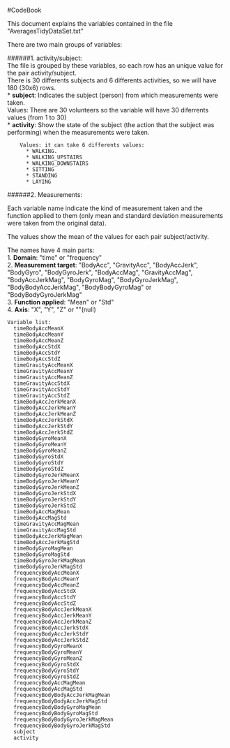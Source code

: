 

#CodeBook

This document explains the variables contained in the file "AveragesTidyDataSet.txt"

There are two main groups of variables:

######1. activity/subject:  
  The file is grouped by these variables, so each row has an unique value for the pair activity/subject.  
  There is 30 differents subjects and 6 differents activities, so we will have 180 (30x6) rows.  
    * **subject**: Indicates the subject (person) from which measurements were taken.  
        Values: There are 30 volunteers so the variable will have 30 diferrents values (from 1 to 30)  
    * **activity**: Show the state of the subject (the action that the subject was performing) when the measurements were taken.  
    
        Values: it can take 6 differents values:
          * WALKING.  
          * WALKING_UPSTAIRS  
          * WALKING_DOWNSTAIRS  
          * SITTING  
          * STANDING  
          * LAYING    

######2. Measurements:    

  Each variable name indicate the kind of measurement taken and the function applied to them (only mean and standard deviation measurements were taken from the original data).    

  The values show the mean of the values for each pair subject/activity.  

  The names have 4 main parts:  
    1. **Domain**: "time" or "frequency"  
    2. **Measurement target**: "BodyAcc", "GravityAcc", "BodyAccJerk", "BodyGyro", "BodyGyroJerk", "BodyAccMag", "GravityAccMag", "BodyAccJerkMag", "BodyGyroMag", "BodyGyroJerkMag", "BodyBodyAccJerkMag", "BodyBodyGyroMag" or "BodyBodyGyroJerkMag"  
    3. **Function applied**: "Mean" or "Std"  
    4. **Axis**: "X", "Y", "Z" or ""(null)  

    Variable list:
      timeBodyAccMeanX  
      timeBodyAccMeanY
      timeBodyAccMeanZ
      timeBodyAccStdX
      timeBodyAccStdY
      timeBodyAccStdZ
      timeGravityAccMeanX
      timeGravityAccMeanY
      timeGravityAccMeanZ
      timeGravityAccStdX
      timeGravityAccStdY
      timeGravityAccStdZ
      timeBodyAccJerkMeanX
      timeBodyAccJerkMeanY
      timeBodyAccJerkMeanZ
      timeBodyAccJerkStdX
      timeBodyAccJerkStdY
      timeBodyAccJerkStdZ
      timeBodyGyroMeanX
      timeBodyGyroMeanY
      timeBodyGyroMeanZ
      timeBodyGyroStdX
      timeBodyGyroStdY
      timeBodyGyroStdZ
      timeBodyGyroJerkMeanX
      timeBodyGyroJerkMeanY
      timeBodyGyroJerkMeanZ
      timeBodyGyroJerkStdX
      timeBodyGyroJerkStdY
      timeBodyGyroJerkStdZ
      timeBodyAccMagMean
      timeBodyAccMagStd
      timeGravityAccMagMean
      timeGravityAccMagStd
      timeBodyAccJerkMagMean
      timeBodyAccJerkMagStd
      timeBodyGyroMagMean
      timeBodyGyroMagStd
      timeBodyGyroJerkMagMean
      timeBodyGyroJerkMagStd
      frequencyBodyAccMeanX
      frequencyBodyAccMeanY
      frequencyBodyAccMeanZ
      frequencyBodyAccStdX
      frequencyBodyAccStdY
      frequencyBodyAccStdZ
      frequencyBodyAccJerkMeanX
      frequencyBodyAccJerkMeanY
      frequencyBodyAccJerkMeanZ
      frequencyBodyAccJerkStdX
      frequencyBodyAccJerkStdY
      frequencyBodyAccJerkStdZ
      frequencyBodyGyroMeanX
      frequencyBodyGyroMeanY
      frequencyBodyGyroMeanZ
      frequencyBodyGyroStdX
      frequencyBodyGyroStdY
      frequencyBodyGyroStdZ
      frequencyBodyAccMagMean
      frequencyBodyAccMagStd
      frequencyBodyBodyAccJerkMagMean
      frequencyBodyBodyAccJerkMagStd
      frequencyBodyBodyGyroMagMean
      frequencyBodyBodyGyroMagStd
      frequencyBodyBodyGyroJerkMagMean
      frequencyBodyBodyGyroJerkMagStd
      subject
      activity
